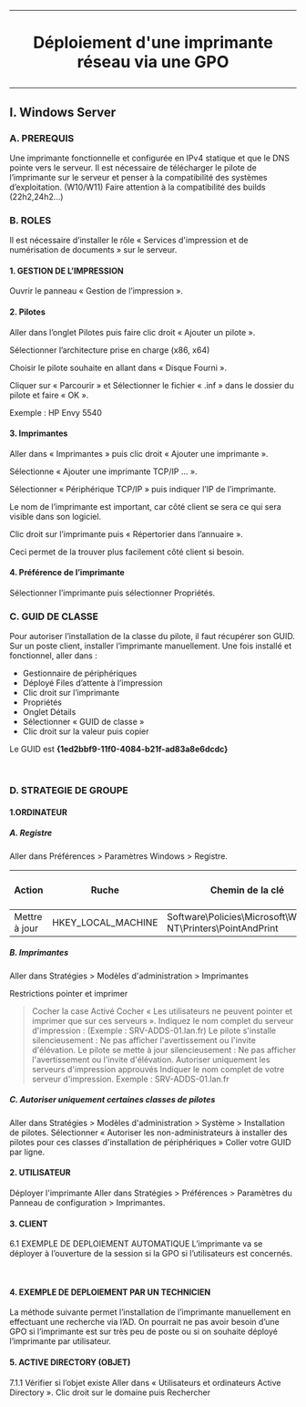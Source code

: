 --------------------------------------------------------------------------------------------------------------------------------------------
# <p align='center'> Déploiement d'une imprimante réseau via une GPO </p>
--------------------------------------------------------------------------------------------------------------------------------------------
## I. Windows Server
### A. PREREQUIS
Une imprimante fonctionnelle et configurée en IPv4 statique et que le DNS pointe vers le serveur.
Il est nécessaire de télécharger le pilote de l’imprimante sur le serveur et penser à la compatibilité des systèmes d’exploitation. (W10/W11)
Faire attention à la compatibilité des builds (22h2,24h2…)

### B. ROLES
Il est nécessaire d’installer le rôle « Services d'impression et de numérisation de documents » sur le serveur.

#### 1. GESTION DE L’IMPRESSION
Ouvrir le panneau « Gestion de l’impression ».
#### 2. Pilotes
Aller dans l’onglet Pilotes puis faire clic droit « Ajouter un pilote ».

Sélectionner l’architecture prise en charge (x86, x64)

Choisir le pilote souhaite en allant dans « Disque Fourni ».

Cliquer sur « Parcourir » et Sélectionner le fichier « .inf » dans le dossier du pilote et faire « OK ».

Exemple : HP Envy 5540

#### 3. Imprimantes
Aller dans « Imprimantes » puis clic droit « Ajouter une imprimante ».

Sélectionne « Ajouter une imprimante TCP/IP … ».

Sélectionner « Périphérique TCP/IP » puis indiquer l’IP de l’imprimante.

Le nom de l’imprimante est important, car côté client se sera ce qui sera visible dans son logiciel.

Clic droit sur l’imprimante puis « Répertorier dans l’annuaire ». 

Ceci permet de la trouver plus facilement côté client si besoin.
 
#### 4. Préférence de l’imprimante
Sélectionner l’imprimante puis sélectionner Propriétés.

### C. GUID DE CLASSE
Pour autoriser l’installation de la classe du pilote, il faut récupérer son GUID.
Sur un poste client, installer l’imprimante manuellement.
Une fois installé et fonctionnel, aller dans :
-	Gestionnaire de périphériques
-	Déployé Files d’attente à l’impression
-	Clic droit sur l’imprimante
-	Propriétés
-	Onglet Détails
-	Sélectionner « GUID de classe »
-	Clic droit sur la valeur puis copier

Le GUID est **{1ed2bbf9-11f0-4084-b21f-ad83a8e6dcdc}**

 
### D.	STRATEGIE DE GROUPE
#### 1.ORDINATEUR
##### A. Registre
Aller dans Préférences > Paramètres Windows > Registre. 

| Action	       | Ruche             	| Chemin de la clé                                             | Nom de la valeur                           | Type de valeur | Données de la valeur | Base        |
| ------------- | ------------------ | ------------------------------------------------------------ | ------------------------------------------ | -------------- | -------------------- | ----------- | 
| Mettre à jour | HKEY_LOCAL_MACHINE | Software\Policies\Microsoft\Windows NT\Printers\PointAndPrint| RestrictDriverInstallationToAdministrators |	REG_DWORD      | 00000000             | Hexadécimal |
	
##### B. Imprimantes
Aller dans Stratégies > Modèles d'administration > Imprimantes

Restrictions pointer et imprimer
> Cocher la case Activé
> Cocher « Les utilisateurs ne peuvent pointer et imprimer que sur ces serveurs ».
> Indiquez le nom complet du serveur d'impression : (Exemple : SRV-ADDS-01.lan.fr)
> Le pilote s'installe silencieusement : Ne pas afficher l'avertissement ou l'invite d'élévation.
> Le pilote se mette à jour silencieusement : Ne pas afficher l'avertissement ou l'invite d'élévation.
> Autoriser uniquement les serveurs d'impression approuvés
> Indiquer le nom complet de votre serveur d'impression.
> Exemple : SRV-ADDS-01.lan.fr

##### C. Autoriser uniquement certaines classes de pilotes
Aller dans Stratégies > Modèles d'administration > Système > Installation de pilotes.
Sélectionner « Autoriser les non-administrateurs à installer des pilotes pour ces classes d'installation de périphériques »
Coller votre GUID par ligne.
 

#### 2. UTILISATEUR
Déployer l'imprimante
Aller dans Stratégies > Préférences > Paramètres du Panneau de configuration > Imprimantes.


#### 3.	CLIENT
6.1	EXEMPLE DE DEPLOIEMENT AUTOMATIQUE
L’imprimante va se déployer à l’ouverture de la session si la GPO si l’utilisateurs est concernés.
 
 
#### 4. EXEMPLE DE DEPLOIEMENT PAR UN TECHNICIEN
La méthode suivante permet l’installation de l’imprimante manuellement en effectuant une recherche via l’AD.
On pourrait ne pas avoir besoin d’une GPO si l’imprimante est sur très peu de poste ou si on souhaite déployé l’imprimante par utilisateur.
 
#### 5. ACTIVE DIRECTORY (OBJET)
7.1.1	Vérifier si l’objet existe
Aller dans « Utilisateurs et ordinateurs Active Directory ».
Clic droit sur le domaine puis Rechercher
 
 




